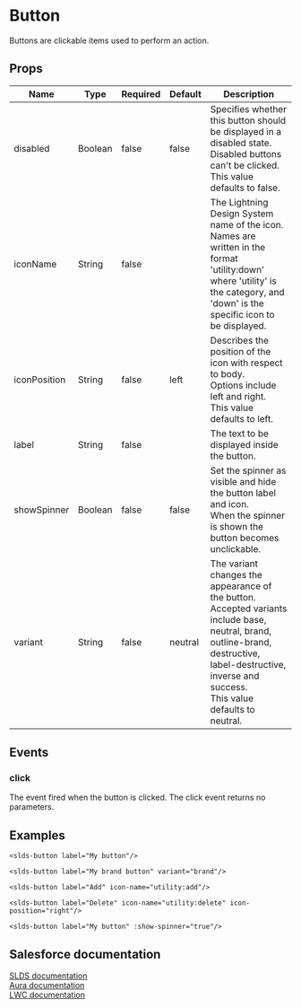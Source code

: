 # Button

Buttons are clickable items used to perform an action.

## Props

| Name         | Type    | Required | Default | Description |
| ------------ | ------- | -------- | ------- | ----------- |
| disabled     | Boolean | false    | false   | Specifies whether this button should be displayed in a disabled state.<br>Disabled buttons can't be clicked.<br>This value defaults to false. |
| iconName     | String  | false    |         | The Lightning Design System name of the icon.<br>Names are written in the format 'utility:down' where 'utility' is the category, and 'down' is the specific icon to be displayed. |
| iconPosition | String  | false    | left    | Describes the position of the icon with respect to body.<br>Options include left and right.<br>This value defaults to left. |
| label        | String  | false    |         | The text to be displayed inside the button. |
| showSpinner  | Boolean | false    | false   | Set the spinner as visible and hide the button label and icon.<br>When the spinner is shown the button becomes unclickable. |
| variant      | String  | false    | neutral | The variant changes the appearance of the button.<br>Accepted variants include base, neutral, brand, outline-brand, destructive, label-destructive, inverse and success.<br>This value defaults to neutral. |

## Events

### click
The event fired when the button is clicked. The click event returns no parameters.

## Examples

```vue
<slds-button label="My button"/>

<slds-button label="My brand button" variant="brand"/>

<slds-button label="Add" icon-name="utility:add"/>

<slds-button label="Delete" icon-name="utility:delete" icon-position="right"/>

<slds-button label="My button" :show-spinner="true"/>

```

## Salesforce documentation
[SLDS documentation](https://www.lightningdesignsystem.com/components/buttons/)<br>
[Aura documentation](https://developer.salesforce.com/docs/component-library/bundle/lightning:button)<br>
[LWC documentation](https://developer.salesforce.com/docs/component-library/bundle/lightning-button)<br>